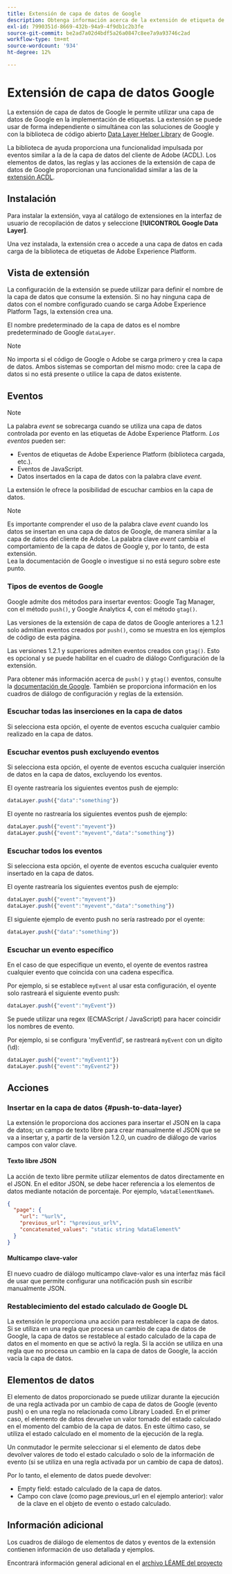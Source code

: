 ```yaml
---
title: Extensión de capa de datos de Google
description: Obtenga información acerca de la extensión de etiqueta de capa de datos del cliente de Google en Adobe Experience Platform.
exl-id: 7990351d-8669-432b-94a9-4f9db1c2b3fe
source-git-commit: be2ad7a02d4bdf5a26a0847c8ee7a9a93746c2ad
workflow-type: tm+mt
source-wordcount: '934'
ht-degree: 12%

---
```


# Extensión de capa de datos Google

La extensión de capa de datos de Google le permite utilizar una capa de datos de Google en la implementación de etiquetas. La extensión se puede usar de forma independiente o simultánea con las soluciones de Google y con la biblioteca de código abierto [Data Layer Helper Library](https://github.com/google/data-layer-helper) de Google.

La biblioteca de ayuda proporciona una funcionalidad impulsada por eventos similar a la de la capa de datos del cliente de Adobe (ACDL). Los elementos de datos, las reglas y las acciones de la extensión de capa de datos de Google proporcionan una funcionalidad similar a las de la [extensión ACDL](../client-data-layer/overview.md).

## Instalación

Para instalar la extensión, vaya al catálogo de extensiones en la interfaz de usuario de recopilación de datos y seleccione **[!UICONTROL Google Data Layer]**.

Una vez instalada, la extensión crea o accede a una capa de datos en cada carga de la biblioteca de etiquetas de Adobe Experience Platform.

## Vista de extensión

La configuración de la extensión se puede utilizar para definir el nombre de la capa de datos que consume la extensión. Si no hay ninguna capa de datos con el nombre configurado cuando se carga Adobe Experience Platform Tags, la extensión crea una.

El nombre predeterminado de la capa de datos es el nombre predeterminado de Google `dataLayer`.

>[!NOTE]
>
>No importa si el código de Google o Adobe se carga primero y crea la capa de datos. Ambos sistemas se comportan del mismo modo: cree la capa de datos si no está presente o utilice la capa de datos existente.

## Eventos

>[!NOTE]
>
>La palabra _event_ se sobrecarga cuando se utiliza una capa de datos controlada por evento en las etiquetas de Adobe Experience Platform. _Los eventos_ pueden ser:
>
> - Eventos de etiquetas de Adobe Experience Platform (biblioteca cargada, etc.).
> - Eventos de JavaScript.
> - Datos insertados en la capa de datos con la palabra clave _event_.

La extensión le ofrece la posibilidad de escuchar cambios en la capa de datos.

>[!NOTE]
>
>Es importante comprender el uso de la palabra clave _event_ cuando los datos se insertan en una capa de datos de Google, de manera similar a la capa de datos del cliente de Adobe. La palabra clave _event_ cambia el comportamiento de la capa de datos de Google y, por lo tanto, de esta extensión.\
> Lea la documentación de Google o investigue si no está seguro sobre este punto.

### Tipos de eventos de Google

Google admite dos métodos para insertar eventos: Google Tag Manager, con el método `push()`, y Google Analytics 4, con el método `gtag()`.

Las versiones de la extensión de capa de datos de Google anteriores a 1.2.1 solo admitían eventos creados por `push()`, como se muestra en los ejemplos de código de esta página.

Las versiones 1.2.1 y superiores admiten eventos creados con `gtag()`.  Esto es opcional y se puede habilitar en el cuadro de diálogo Configuración de la extensión.

Para obtener más información acerca de `push()` y `gtag()` eventos, consulte la [documentación de Google](https://developers.google.com/analytics/devguides/collection/ga4/reference/events?client_type=gtag).  También se proporciona información en los cuadros de diálogo de configuración y reglas de la extensión.

### Escuchar todas las inserciones en la capa de datos

Si selecciona esta opción, el oyente de eventos escucha cualquier cambio realizado en la capa de datos.

### Escuchar eventos push excluyendo eventos

Si selecciona esta opción, el oyente de eventos escucha cualquier inserción de datos en la capa de datos, excluyendo los eventos.

El oyente rastrearía los siguientes eventos push de ejemplo:

```js
dataLayer.push({"data":"something"})
```

El oyente no rastrearía los siguientes eventos push de ejemplo:

```js
dataLayer.push({"event":"myevent"})
dataLayer.push({"event":"myevent","data":"something"})
```

### Escuchar todos los eventos

Si selecciona esta opción, el oyente de eventos escucha cualquier evento insertado en la capa de datos.

El oyente rastrearía los siguientes eventos push de ejemplo:

```js
dataLayer.push({"event":"myevent"})
dataLayer.push({"event":"myevent","data":"something"})
```

El siguiente ejemplo de evento push no sería rastreado por el oyente:

```js
dataLayer.push({"data":"something"})
```

### Escuchar un evento específico

En el caso de que especifique un evento, el oyente de eventos rastrea cualquier evento que coincida con una cadena específica.

Por ejemplo, si se establece `myEvent` al usar esta configuración, el oyente solo rastreará el siguiente evento push:

```js
dataLayer.push({"event":"myEvent"})
```

Se puede utilizar una regex (ECMAScript / JavaScript) para hacer coincidir los nombres de evento.

Por ejemplo, si se configura &#39;myEvent\d&#39;, se rastreará `myEvent` con un dígito (\d):

```js
dataLayer.push({"event":"myEvent1"})
dataLayer.push({"event":"myEvent2"})
```

## Acciones

### Insertar en la capa de datos {#push-to-data-layer}

La extensión le proporciona dos acciones para insertar el JSON en la capa de datos; un campo de texto libre para crear manualmente el JSON que se va a insertar y, a partir de la versión 1.2.0, un cuadro de diálogo de varios campos con valor clave.

#### Texto libre JSON

La acción de texto libre permite utilizar elementos de datos directamente en el JSON. En el editor JSON, se debe hacer referencia a los elementos de datos mediante notación de porcentaje. Por ejemplo, `%dataElementName%`.

```json
{
  "page": {
    "url": "%url%",
    "previous_url": "%previous_url%",
    "concatenated_values": "static string %dataElement%"
  }
}
```

#### Multicampo clave-valor

El nuevo cuadro de diálogo multicampo clave-valor es una interfaz más fácil de usar que permite configurar una notificación push sin escribir manualmente JSON.

### Restablecimiento del estado calculado de Google DL

La extensión le proporciona una acción para restablecer la capa de datos. Si se utiliza en una regla que procesa un cambio de capa de datos de Google, la capa de datos se restablece al estado calculado de la capa de datos en el momento en que se activó la regla. Si la acción se utiliza en una regla que no procesa un cambio en la capa de datos de Google, la acción vacía la capa de datos.

## Elementos de datos

El elemento de datos proporcionado se puede utilizar durante la ejecución de una regla activada por un cambio de capa de datos de Google (evento push) o en una regla no relacionada como Library Loaded. En el primer caso, el elemento de datos devuelve un valor tomado del estado calculado en el momento del cambio de la capa de datos. En este último caso, se utiliza el estado calculado en el momento de la ejecución de la regla.

Un conmutador le permite seleccionar si el elemento de datos debe devolver valores de todo el estado calculado o solo de la información de evento (si se utiliza en una regla activada por un cambio de capa de datos).

Por lo tanto, el elemento de datos puede devolver:

- Empty field: estado calculado de la capa de datos.
- Campo con clave (como page.previous_url en el ejemplo anterior): valor de la clave en el objeto de evento o estado calculado.

## Información adicional

Los cuadros de diálogo de elementos de datos y eventos de la extensión contienen información de uso detallada y ejemplos.

Encontrará información general adicional en el [archivo LÉAME del proyecto](https://github.com/adobe/reactor-extension-googledatalayer/blob/main/README.md)
